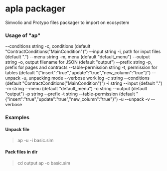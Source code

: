 # apla packager

Simvolio and Protypo files packager to import on ecosystem

### Usage of "ap"

  --conditions string
        -c, conditions (default "ContractConditions(\"MainCondition\")")
  --input string
        -i, path for input files (default ".")
  --menu string
        -m, menu (default "default_menu")
  --output string
        -o, output filename for JSON (default "output")
  --prefix string
        -p, prefix for pages and contracts
  --table-permission string
        -t, permission for tables (default "{\"insert\":\"true\",\"update\":\"true\",\"new_column\":\"true\"}")
  --unpack
        -u, unpacking mode
  --verbose
        work log
  -c string
        --conditions (default "ContractConditions(\"MainCondition\")")
  -i string
        --input (default ".")
  -m string
        --menu (default "default_menu")
  -o string
        --output (default "output")
  -p string
        --prefix
  -t string
        --table-permission (default "{\"insert\":\"true\",\"update\":\"true\",\"new_column\":\"true\"}")
  -u    --unpack
  -v    --verbose

### Examples

#### Unpack file

>ap -u -i basic.sim

#### Pack files in dir

>cd output
>ap -o basic.sim